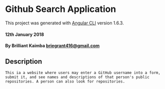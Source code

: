 # Github Search Application

This project was generated with [Angular CLI](https://github.com/angular/angular-cli) version 1.6.3.

#### 12th January 2018

#### By Brilliant Kaimba briegrant416@gmail.com

## Description

	This ia a website where users may enter a GitHub username into a form, submit it, and see names and descriptions of that person's public repositories. A person can also look for repositories.
   
   